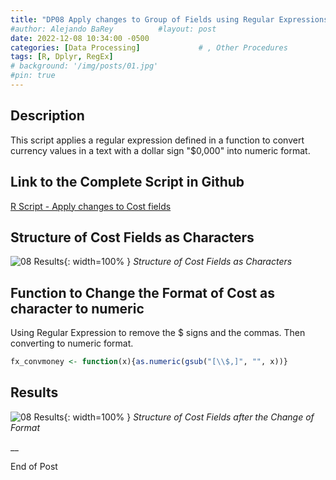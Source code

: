 ```yaml
---
title: "DP08 Apply changes to Group of Fields using Regular Expressions"      # subtitle: "Description of R Scripts for data processing."
#author: Alejando BaRey          #layout: post
date: 2022-12-08 10:34:00 -0500
categories: [Data Processing]             # , Other Procedures
tags: [R, Dplyr, RegEx]
# background: '/img/posts/01.jpg'
#pin: true
---
```


## Description
This script applies a regular expression defined in a function to convert currency values in a text with a dollar sign "$0,000" into numeric format.

## Link to the Complete Script in Github
[R Script - Apply changes to Cost fields](https://github.com/albarey33/Data_Analysis_R/blob/main/08%20Apply%20changes%20to%20Cost%20fields.R)


## Structure of Cost Fields as Characters


![08 Results](/images/DataProcess/08_Structure_of_Imported_Data_Cost_Fields_as_Characters.PNG){: width=100% }   <!--# {: width="550" height="350" }-->
_Structure of Cost Fields as Characters_

## Function to Change the Format of Cost as character to numeric
Using Regular Expression to remove the $ signs and the commas. Then converting to numeric format.

```R
fx_convmoney <- function(x){as.numeric(gsub("[\\$,]", "", x))}
```
## Results
![08 Results](/images/DataProcess/08_Structure_of_Cost_Fields_after_the_Change_of_Format.PNG){: width=100% }   <!--# {: width="550" height="350" }-->
_Structure of Cost Fields after the Change of Format_


__

End of Post




